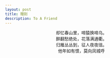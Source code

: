 ```yaml
---
layout: post
title: 赠别
description: To A Friend
---
```


<p align="center">
却忆春山里，啼猿换啼乌。<br/>
醉翻愁绝处，花落满通衢。<br/>
归雁丛丛到，征人夜夜徂。<br/>
他年如有恨，莫向凤城呼
</p>

